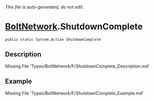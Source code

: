 *This file is auto-generated, do not edit.*

# [BoltNetwork](Types/BoltNetwork.md).ShutdownComplete
`public static System.Action ShutdownComplete`
## Description
Missing File 'Types/BoltNetwork/F/ShutdownComplete_Description.md'
## Example
Missing File 'Types/BoltNetwork/F/ShutdownComplete_Example.md'
